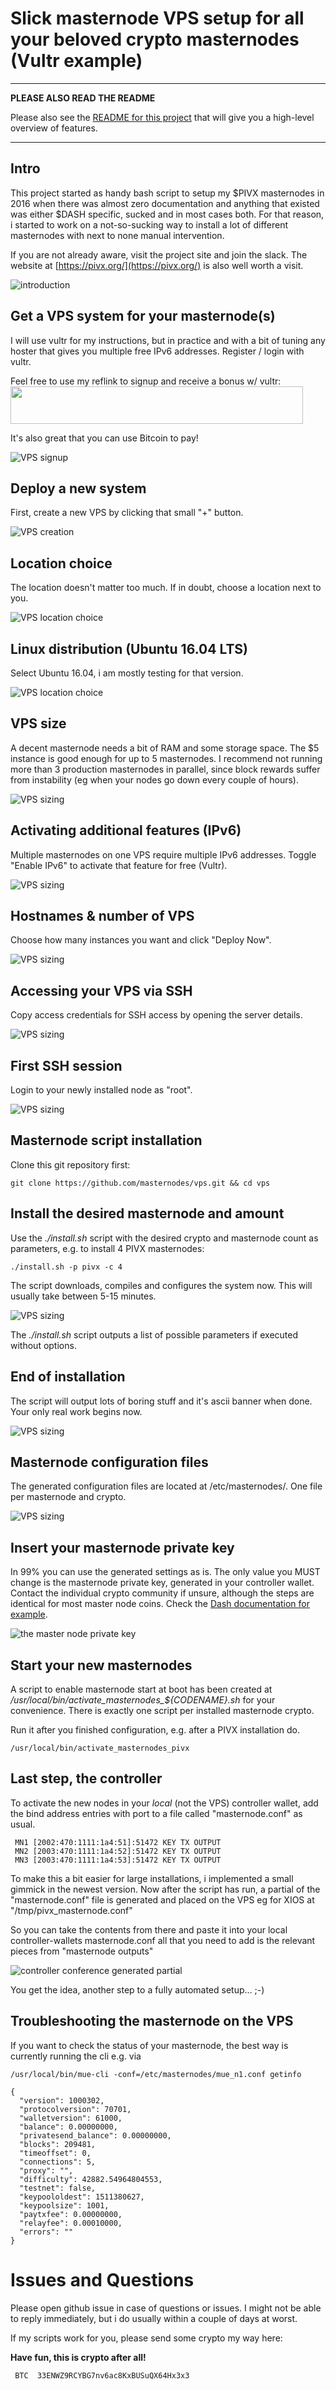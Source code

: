 # Slick masternode VPS setup for all your beloved crypto masternodes (Vultr example)


---
**PLEASE ALSO READ THE README**

Please also see the [README for this project](../README.md) that will give you a high-level overview of features. 

---

## Intro

This project started as handy bash script to setup my $PIVX masternodes in 2016 when there was almost zero documentation and anything that existed was either $DASH specific, sucked and in most cases both. For that reason, i started to work on a not-so-sucking way to install a lot of different masternodes with next to none manual intervention.

If you are not already aware, visit the project site and join the slack. The website at [https://pivx.org/](https://pivx.org/) is also well worth a visit. 

<img src="images/masternode_vps/intro.png" alt="introduction" class="inline"/>

## Get a VPS system for your masternode(s)

I will use vultr for my instructions, but in practice and with a bit of tuning any hoster that gives you multiple free IPv6 addresses. Register / login with vultr.

Feel free to use my reflink to signup and receive a bonus w/ vultr:
<a href="https://www.vultr.com/?ref=6903922"><img src="https://www.vultr.com/media/banner_2.png" width="468" height="60"></a>

It's also great that you can use Bitcoin to pay!

<img src="images/masternode_vps/get-a-vps-system-for-your-masternode-s-.png" alt="VPS signup" class="inline"/>

## Deploy a new system

First, create a new VPS by clicking that small "+" button.

<img src="images/masternode_vps/deploy-a-new-system.png" alt="VPS creation" class="inline"/>

## Location choice

The location doesn't matter too much. If in doubt, choose a location next to you.

<img src="images/masternode_vps/location-choice.png" alt="VPS location choice" class="inline"/>

## Linux distribution (Ubuntu 16.04 LTS)

Select Ubuntu 16.04, i am mostly testing for that version.

<img src="images/masternode_vps/linux-distribution--ubuntu-1604-lts-.png" alt="VPS location choice" class="inline"/>

## VPS size

A decent masternode needs a bit of RAM and some storage space. The $5 instance is good enough for up to 5 masternodes. I recommend not running more than 3 production masternodes in parallel, since block rewards suffer from instability (eg when your nodes go down every couple of hours).

<img src="images/masternode_vps/vps-size.png" alt="VPS sizing" class="inline"/>

## Activating additional features (IPv6)

Multiple masternodes on one VPS require multiple IPv6 addresses. Toggle "Enable IPv6" to activate that feature for free (Vultr).

<img src="images/masternode_vps/activating-additional-features--ipv6-.png" alt="VPS sizing" class="inline"/>


## Hostnames & number of VPS

Choose how many instances you want and click "Deploy Now".

<img src="images/masternode_vps/hostnames--amp--number-of-vps.png" alt="VPS sizing" class="inline"/>

## Accessing your VPS via SSH

Copy access credentials for SSH access by opening the server details.

<img src="images/masternode_vps/accessing-your-vps-via-ssh.png" alt="VPS sizing" class="inline"/>

## First SSH session

Login to your newly installed node as "root".

<img src="images/masternode_vps/first-ssh-session.png" alt="VPS sizing" class="inline"/>

## Masternode script installation

Clone this git repository first:

```
git clone https://github.com/masternodes/vps.git && cd vps
```


## Install the desired masternode and amount

Use the *./install.sh* script with the desired crypto and masternode count as parameters, e.g. to install 4 PIVX masternodes:

```
./install.sh -p pivx -c 4
```

The script downloads, compiles and configures the system now. This will usually take between 5-15 minutes.

<img src="images/masternode_vps/install-the-desired-masternode-and-amount.png" alt="VPS sizing" class="inline"/>

The *./install.sh* script outputs a list of possible parameters if executed without options.

## End of installation

The script will output lots of boring stuff and it's ascii banner when done. Your only real work begins now.

<img src="images/masternode_vps/end-of-installation.png" alt="VPS sizing" class="inline"/>


## Masternode configuration files

The generated configuration files are located at /etc/masternodes/. One file per masternode and crypto.

<img src="images/masternode_vps/masternode-configuration-files.png" alt="VPS sizing" class="inline"/>


## Insert your masternode private key

In 99% you can use the generated settings as is. The only value you MUST change is the masternode private key, generated in your controller wallet. Contact the individual crypto community if unsure, although the steps are identical for most master node coins. Check the [Dash documentation for example](https://dashpay.atlassian.net/wiki/spaces/DOC/pages/1867877/Start+multiple+masternodes+from+one+wallet+start-many).

<img src="images/masternode_vps/insert-your-masternode-private-key.png" alt="the master node private key" class="inline"/>


## Start your new masternodes

A script to enable masternode start at boot has been created at */usr/local/bin/activate_masternodes_${CODENAME}.sh* for your convenience. There is exactly one script per installed masternode crypto.

Run it after you finished configuration, e.g. after a PIVX installation do.

```
/usr/local/bin/activate_masternodes_pivx
```     

## Last step, the controller

To activate the new nodes in your _local_ (not the VPS) controller wallet, add the bind address entries with port to a file called "masternode.conf" as usual.

     MN1 [2002:470:1111:1a4:51]:51472 KEY TX OUTPUT
     MN2 [2003:470:1111:1a4:52]:51472 KEY TX OUTPUT
     MN3 [2003:470:1111:1a4:53]:51472 KEY TX OUTPUT

To make this a bit easier for large installations, i implemented a small gimmick in the newest version. Now after the script has run, a partial of the "masternode.conf" file is generated and placed on the VPS eg for XIOS at "/tmp/pivx_masternode.conf"

So you can take the contents from there and paste it into your local controller-wallets masternode.conf all that you need to add is the relevant pieces from "masternode outputs"

<img src="images/masternode_vps/controller_conf_partial.png" alt="controller conference generated partial" class="inline"/>

You get the idea, another step to a fully automated setup... ;-)

## Troubleshooting the masternode on the VPS

If you want to check the status of your masternode, the best way is currently running the cli e.g. via

```
/usr/local/bin/mue-cli -conf=/etc/masternodes/mue_n1.conf getinfo

{
  "version": 1000302,
  "protocolversion": 70701,
  "walletversion": 61000,
  "balance": 0.00000000,
  "privatesend_balance": 0.00000000,
  "blocks": 209481,
  "timeoffset": 0,
  "connections": 5,
  "proxy": "",
  "difficulty": 42882.54964804553,
  "testnet": false,
  "keypoololdest": 1511380627,
  "keypoolsize": 1001,
  "paytxfee": 0.00000000,
  "relayfee": 0.00010000,
  "errors": ""
}
```


# Issues and Questions

Please open github issue in case of questions or issues. I might not be able to reply immediately, but i do usually within a couple of days at worst.

If my scripts work for you, please send some crypto my way here:

**Have fun, this is crypto after all!**

     BTC  33ENWZ9RCYBG7nv6ac8KxBUSuQX64Hx3x3